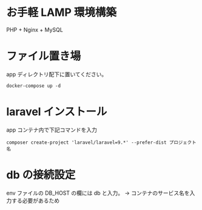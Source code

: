 # お手軽 LAMP 環境構築

PHP + Nginx + MySQL

# ファイル置き場

app ディレクトリ配下に置いてください。

```
docker-compose up -d
```

# laravel インストール

app コンテナ内で下記コマンドを入力

```
composer create-project 'laravel/laravel=9.*' --prefer-dist プロジェクト名
```

# db の接続設定

env ファイルの DB_HOST の欄には db と入力。
→ コンテナのサービス名を入力する必要があるため
